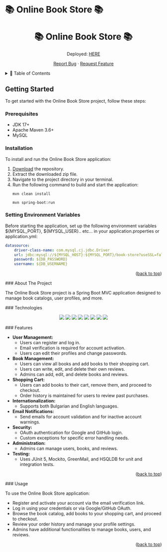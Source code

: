 <a name="readme-top"></a>
# 📚 Online Book Store 📚

<div align="center">
  <h1>📚 Online Book Store 📚</h1>
  <p>Deployed: <a href="https://bookstore-bookstore.azuremicroservices.io/">HERE</a></p>
  <p>
    <a href="https://github.com/JulianJekov/OnlineBookStore/issues">Report Bug</a>
    ·
    <a href="https://github.com/JulianJekov/OnlineBookStore/issues">Request Feature</a>
  </p>
</div>

<details>
  <summary>📑 Table of Contents</summary>
  <ol>
    <li><a href="#getting-started">Getting Started</a>
      <ul>
        <li><a href="#prerequisites">Prerequisites</a></li>
        <li><a href="#installation">Installation</a></li>
        <li><a href="#setting-environment-variables">Setting Environment Variables</a></li>
      </ul>
    </li>
    <li><a href="#about-the-project">About The Project</a>
      <ul>
        <li><a href="#technologies">Technologies</a></li>
        <li><a href="#features">Features</a></li>
      </ul>
    </li>
    <li><a href="#usage">Usage</a></li>
  </ol>
</details>

## Getting Started
<p>To get started with the Online Book Store project, follow these steps:</p>

### Prerequisites
* JDK 17+
* Apache Maven 3.6+
* MySQL

### Installation
<p>To install and run the Online Book Store application:</p>
<ol>
  <li><a href="https://github.com/JulianJekov/OnlineBookStore/archive/refs/heads/master.zip">Download</a> the repository.</li>
  <li>Extract the downloaded zip file.</li>
  <li>Navigate to the project directory in your terminal.</li>
  <li>Run the following command to build and start the application:</li>
  <pre><code>mvn clean install</code></pre>
  <pre><code>mvn spring-boot:run</code></pre>
</ol>

### Setting Environment Variables
<p>Before starting the application, set up the following environment variables ${MYSQL_PORT}, ${MYSQL_USER}.. etc... in your application.properties or application.yml:</p>

```yaml
datasource:
    driver-class-name: com.mysql.cj.jdbc.Driver
    url: jdbc:mysql://${MYSQL_HOST}:${MYSQL_PORT}/book-store?useSSL=false&createDatabaseIfNotExist=true&allowPublicKeyRetrieval=true
    password: ${DB_PASSWORD}
    username: ${DB_USERNAME}
```
<p align="right">(<a href="#readme-top">back to top</a>)</p>
### About The Project
<p>The Online Book Store project is a Spring Boot MVC application designed to manage book catalogs, user profiles, and more.</p>
### Technologies
<p align="center">
  <img src="https://img.shields.io/badge/Java-ED4236?logo=java&logoColor=white">
  <img src="https://img.shields.io/badge/Spring%20Boot-6DB33F?logo=spring-boot&logoColor=white">
  <img src="https://img.shields.io/badge/Spring%20Data%20JPA-6DB33F?logo=spring&logoColor=white">
  <img src="https://img.shields.io/badge/Spring%20Security-6DB33F?logo=spring-security&logoColor=white">
  <img src="https://img.shields.io/badge/MySQL-4479A1?logo=mysql&logoColor=white">
  <img src="https://img.shields.io/badge/Bootstrap-563D7C?logo=bootstrap&logoColor=white">
  <img src="https://img.shields.io/badge/HTML5-E34F26?logo=html5&logoColor=white">
  <img src="https://img.shields.io/badge/CSS3-1572B6?logo=css3&logoColor=white">
</p>
### Features
<ul>
  <li><strong>User Management:</strong>
    <ul>
      <li>Users can register and log in.</li>
      <li>Email verification is required for account activation.</li>
      <li>Users can edit their profiles and change passwords.</li>
    </ul>
  </li>
  <li><strong>Book Management:</strong>
    <ul>
      <li>Users can view all books and add books to their shopping cart.</li>
      <li>Users can write, edit, and delete their own reviews.</li>
      <li>Admins can add, edit, and delete books and reviews.</li>
    </ul>
  </li>
  <li><strong>Shopping Cart:</strong>
    <ul>
      <li>Users can add books to their cart, remove them, and proceed to checkout.</li>
      <li>Order history is maintained for users to review past purchases.</li>
    </ul>
  </li>
  <li><strong>Internationalization:</strong>
    <ul>
      <li>Supports both Bulgarian and English languages.</li>
    </ul>
  </li>
  <li><strong>Email Notifications:</strong>
    <ul>
      <li>Send emails for account validation and for inactive account warnings.</li>
    </ul>
  </li>
  <li><strong>Security:</strong>
    <ul>
      <li>OAuth authentication for Google and GitHub login.</li>
      <li>Custom exceptions for specific error handling needs.</li>
    </ul>
  </li>
  <li><strong>Administration:</strong>
    <ul>
      <li>Admins can manage users, books, and reviews.</li>
    </ul>
  </li>
  <li><strong>Testing:</strong>
    <ul>
      <li>Uses JUnit 5, Mockito, GreenMail, and HSQLDB for unit and integration tests.</li>
    </ul>
  </li>
</ul>
<p align="right">(<a href="#readme-top">back to top</a>)</p>
### Usage
<p>To use the Online Book Store application:</p>
<ul>
  <li>Register and activate your account via the email verification link.</li>
  <li>Log in using your credentials or via Google/GitHub OAuth.</li>
  <li>Browse the book catalog, add books to your shopping cart, and proceed to checkout.</li>
  <li>Review your order history and manage your profile settings.</li>
  <li>Admins have additional functionalities to manage books, users, and reviews.</li>
</ul>
<p align="right">(<a href="#readme-top">back to top</a>)</p>
